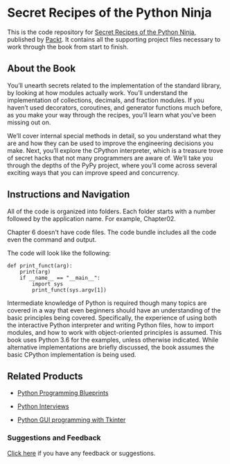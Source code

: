 # Secret Recipes of the Python Ninja
This is the code repository for [Secret Recipes of the Python Ninja](https://www.packtpub.com/application-development/secret-recipes-python-ninja?utm_source=github&utm_medium=repository&utm_campaign=9781788294874), published by [Packt](https://www.packtpub.com/?utm_source=github). It contains all the supporting project files necessary to work through the book from start to finish.
## About the Book
You’ll unearth secrets related to the implementation of the standard library, by looking at how modules actually work. You’ll understand the implementation of collections, decimals, and fraction modules. If you haven’t used decorators, coroutines, and generator functions much before, as you make your way through the recipes, you’ll learn what you’ve been missing out on.

We’ll cover internal special methods in detail, so you understand what they are and how they can be used to improve the engineering decisions you make. Next, you’ll explore the CPython interpreter, which is a treasure trove of secret hacks that not many programmers are aware of. We’ll take you through the depths of the PyPy project, where you’ll come across several exciting ways that you can improve speed and concurrency.
## Instructions and Navigation
All of the code is organized into folders. Each folder starts with a number followed by the application name. For example, Chapter02.

Chapter 6 doesn't have code files. The code bundle includes all the code even the command and output.

The code will look like the following:
```
def print_funct(arg):
    print(arg)
    if __name__ == "__main__":
        import sys
        print_funct(sys.argv[1])
```

Intermediate knowledge of Python is required though many topics are covered in a way that even beginners should have an understanding of the basic principles being covered. Specifically, the experience of using both the interactive Python interpreter and writing Python files, how to import modules, and how to work with object-oriented principles is assumed.
This book uses Python 3.6 for the examples, unless otherwise indicated. While alternative implementations are briefly discussed, the book assumes the basic CPython implementation is being used.

## Related Products
* [Python Programming Blueprints](https://www.packtpub.com/application-development/python-programming-blueprints?utm_source=github&utm_medium=repository&utm_campaign=9781786468161)

* [Python Interviews](https://www.packtpub.com/web-development/python-interviews?utm_source=github&utm_medium=repository&utm_campaign=9781788399081)

* [Python GUI programming with Tkinter](https://www.packtpub.com/application-development/python-gui-programming-tkinter?utm_source=github&utm_medium=repository&utm_campaign=9781788835886)

### Suggestions and Feedback
[Click here](https://docs.google.com/forms/d/e/1FAIpQLSe5qwunkGf6PUvzPirPDtuy1Du5Rlzew23UBp2S-P3wB-GcwQ/viewform) if you have any feedback or suggestions.
